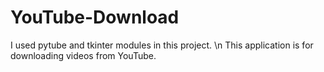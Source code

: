 # YouTube-Download
I used pytube and tkinter modules in this project.
\n
This application is for downloading videos from YouTube.
